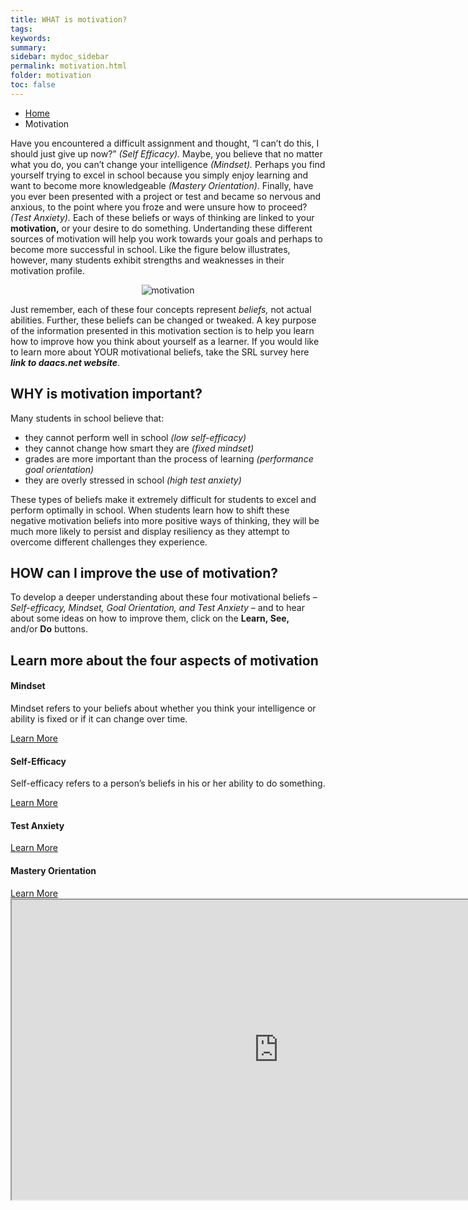```yaml
---
title: WHAT is motivation?
tags: 
keywords: 
summary:
sidebar: mydoc_sidebar
permalink: motivation.html
folder: motivation
toc: false
---
```


<ul class="breadcrumb">
    <li><a href="index.html">Home</a></li>
    <li class="active">Motivation</li>
</ul>

Have you encountered a difficult assignment and thought, “I can’t do this, I should just give up now?” *(Self Efficacy).* Maybe, you believe that no matter what you do, you can’t change your intelligence *(Mindset).* Perhaps you find yourself trying to excel in school because you simply enjoy learning and want to become more knowledgeable *(Mastery Orientation).* Finally, have you ever been presented with a project or test and became so nervous and anxious, to the point where you froze and were unsure how to proceed? *(Test Anxiety).* Each of these beliefs or ways of thinking are linked to your **motivation,** or your desire to do something. Undertanding these different sources of motivation will help you work towards your goals and perhaps to become more successful in school. Like the figure below illustrates, however, many students exhibit strengths and weaknesses in their motivation profile.

<center><img src='images/motivationoverview.png' alt='motivation' /></center>

Just remember, each of these four concepts represent *beliefs,* not actual abilities. Further, these beliefs can be changed or tweaked. A key purpose of the information presented in this motivation section is to help you learn how to improve how you think about yourself as a learner. If you would like to learn more about YOUR motivational beliefs, take the SRL survey here ***link to daacs.net website***.

## WHY is motivation important?
Many students in school believe that:
- they cannot perform well in school *(low self-efficacy)*
- they cannot change how smart they are *(fixed mindset)*
- grades are more important than the process of learning *(performance goal orientation)*
- they are overly stressed in school *(high test anxiety)* 

These types of beliefs make it extremely difficult for students to excel and perform optimally in school. When students learn how to shift these negative motivation beliefs into more positive ways of thinking, they will be much more likely to persist and display resiliency as they attempt to overcome different challenges they experience.

## HOW can I improve the use of motivation?
To develop a deeper understanding about these four motivational beliefs – *Self-efficacy, Mindset, Goal Orientation, and Test Anxiety* – and to hear about some ideas on how to improve them, click on the **Learn, See,** and/or **Do** buttons. 

<div class="row">
         <div class="col-lg-12">
             <h2 class="page-header">Learn more about the four aspects of motivation</h2>
         </div>
         <div class="col-md-3 col-sm-6">
             <div class="panel panel-default text-center">
                 <div class="panel-heading">
                     <span class="fa-stack fa-5x">
                           <i class="fa fa-circle fa-stack-2x text-primary"></i>
                           <i class="fa fa-user-plus fa-stack-1x fa-inverse"></i>
                     </span>
                 </div>
                 <div class="panel-body">
                     <h4>Mindset</h4>
                     <p>Mindset refers to your beliefs about whether you think your intelligence or ability is fixed or if it can change over time. </p>
                     <a href="mindset.html" class="btn btn-primary">Learn More</a>
                 </div>
             </div>
         </div>
         <div class="col-md-3 col-sm-6">
             <div class="panel panel-default text-center">
                 <div class="panel-heading">
                     <span class="fa-stack fa-5x">
                           <i class="fa fa-circle fa-stack-2x text-primary"></i>
                           <i class="fa fa-users fa-stack-1x fa-inverse"></i>
                     </span>
                 </div>
                 <div class="panel-body">
                     <h4>Self-Efficacy</h4>
                     <p>Self-efficacy refers to a person’s beliefs in his or her ability to do something.</p>
                     <a href="self-efficacy.html" class="btn btn-primary">Learn More</a>
                 </div>
             </div>
         </div>
         <div class="col-md-3 col-sm-6">
             <div class="panel panel-default text-center">
                 <div class="panel-heading">
                     <span class="fa-stack fa-5x">
                           <i class="fa fa-circle fa-stack-2x text-primary"></i>
                           <i class="fa fa-edit fa-stack-1x fa-inverse"></i>
                     </span>
                 </div>
                 <div class="panel-body">
                     <h4>Test Anxiety</h4>
                     <p></p>
                     <a href="anxiety.html" class="btn btn-primary">Learn More</a>
                 </div>
             </div>
         </div>
         <div class="col-md-3 col-sm-6">
             <div class="panel panel-default text-center">
                 <div class="panel-heading">
                     <span class="fa-stack fa-5x">
                           <i class="fa fa-circle fa-stack-2x text-primary"></i>
                           <i class="fa fa-sliders fa-stack-1x fa-inverse"></i>
                     </span>
                 </div>
                 <div class="panel-body">
                     <h4>Mastery Orientation</h4>
                     <p></p>
                     <a href="mastery_orientation.html" class="btn btn-primary">Learn More</a>
                 </div>
             </div>
         </div>
</div>

<div class="embed-responsive embed-responsive-16by9"><iframe width="853" height="480" src="https://player.vimeo.com/video/207330611"></iframe></div>



